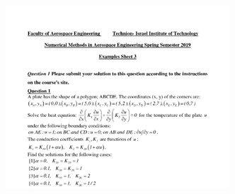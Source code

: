 ![alt text](https://github.com/Daniboy370/Numerical-Algorithms/blob/master/2D%20Heat%20Conduction%20on%20polygon/Hw_3_Code/description_1.png)
